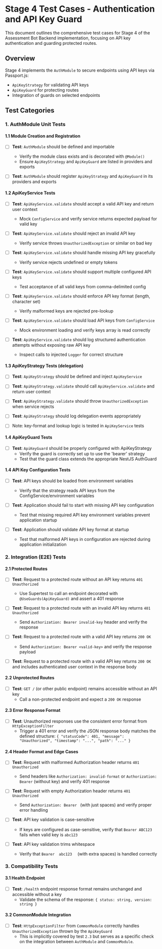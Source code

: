 # Stage 4 Test Cases - Authentication and API Key Guard

This document outlines the comprehensive test cases for Stage 4 of the Assessment Bot Backend implementation, focusing on API key authentication and guarding protected routes.

## Overview

Stage 4 implements the `AuthModule` to secure endpoints using API keys via Passport.js:

- `ApiKeyStrategy` for validating API keys
- `ApiKeyGuard` for protecting routes
- Integration of guards on selected endpoints

## Test Categories

### 1. AuthModule Unit Tests

#### 1.1 Module Creation and Registration

- [ ] **Test**: `AuthModule` should be defined and importable
  - Verify the module class exists and is decorated with `@Module()`
  - Ensure `ApiKeyStrategy` and `ApiKeyGuard` are listed in providers and exports

- [ ] **Test**: `AuthModule` should register `ApiKeyStrategy` and `ApiKeyGuard` in its providers and exports

#### 1.2 ApiKeyService Tests

- [ ] **Test**: `ApiKeyService.validate` should accept a valid API key and return user context
  - Mock `ConfigService` and verify service returns expected payload for valid key

- [ ] **Test**: `ApiKeyService.validate` should reject an invalid API key
  - Verify service throws `UnauthorizedException` or similar on bad key

- [ ] **Test**: `ApiKeyService.validate` should handle missing API key gracefully
  - Verify service rejects undefined or empty tokens

- [ ] **Test**: `ApiKeyService.validate` should support multiple configured API keys
  - Test acceptance of all valid keys from comma-delimited config

- [ ] **Test**: `ApiKeyService.validate` should enforce API key format (length, character set)
  - Verify malformed keys are rejected pre-lookup

- [ ] **Test**: `ApiKeyService.validate` should load API keys from `ConfigService`
  - Mock environment loading and verify keys array is read correctly

- [ ] **Test**: `ApiKeyService.validate` should log structured authentication attempts without exposing raw API key
  - Inspect calls to injected `Logger` for correct structure

#### 1.3 ApiKeyStrategy Tests (delegation)

- [ ] **Test**: `ApiKeyStrategy` should be defined and inject `ApiKeyService`

- [ ] **Test**: `ApiKeyStrategy.validate` should call `ApiKeyService.validate` and return user context

- [ ] **Test**: `ApiKeyStrategy.validate` should throw `UnauthorizedException` when service rejects

- [ ] **Test**: `ApiKeyStrategy` should log delegation events appropriately

- [ ] Note: key-format and lookup logic is tested in `ApiKeyService` tests

#### 1.4 ApiKeyGuard Tests

- [ ] **Test**: `ApiKeyGuard` should be properly configured with ApiKeyStrategy
  - Verify the guard is correctly set up to use the 'bearer' strategy
  - Test that the guard class extends the appropriate NestJS AuthGuard

#### 1.4 API Key Configuration Tests

- [ ] **Test**: API keys should be loaded from environment variables
  - Verify that the strategy reads API keys from the ConfigService/environment variables

- [ ] **Test**: Application should fail to start with missing API key configuration
  - Test that missing required API key environment variables prevent application startup

- [ ] **Test**: Application should validate API key format at startup
  - Test that malformed API keys in configuration are rejected during application initialization

### 2. Integration (E2E) Tests

#### 2.1 Protected Routes

- [ ] **Test**: Request to a protected route without an API key returns `401 Unauthorized`
  - Use Supertest to call an endpoint decorated with `@UseGuards(ApiKeyGuard)` and assert a 401 response

- [ ] **Test**: Request to a protected route with an invalid API key returns `401 Unauthorized`
  - Send `Authorization: Bearer invalid-key` header and verify the response

- [ ] **Test**: Request to a protected route with a valid API key returns `200 OK`
  - Send `Authorization: Bearer <valid-key>` and verify the response payload

- [ ] **Test**: Request to a protected route with a valid API key returns `200 OK` and includes authenticated user context in the response body

#### 2.2 Unprotected Routes

- [ ] **Test**: `GET /` (or other public endpoint) remains accessible without an API key
  - Call a non-protected endpoint and expect a `200 OK` response

#### 2.3 Error Response Format

- [ ] **Test**: Unauthorized responses use the consistent error format from `HttpExceptionFilter`
  - Trigger a 401 error and verify the JSON response body matches the defined structure: `{ "statusCode": 401, "message": "Unauthorized", "timestamp": "...", "path": "..." }`

#### 2.4 Header Format and Edge Cases

- [ ] **Test**: Request with malformed Authorization header returns `401 Unauthorized`
  - Send headers like `Authorization: invalid-format` or `Authorization: Bearer` (without key) and verify 401 response

- [ ] **Test**: Request with empty Authorization header returns `401 Unauthorized`
  - Send `Authorization: Bearer ` (with just spaces) and verify proper error handling

- [ ] **Test**: API key validation is case-sensitive
  - If keys are configured as case-sensitive, verify that `Bearer ABC123` fails when valid key is `abc123`

- [ ] **Test**: API key validation trims whitespace
  - Verify that `Bearer  abc123  ` (with extra spaces) is handled correctly

### 3. Compatibility Tests

#### 3.1 Health Endpoint

- [ ] **Test**: `/health` endpoint response format remains unchanged and accessible without a key
  - Validate the schema of the response: `{ status: string, version: string }`

#### 3.2 CommonModule Integration

- [ ] **Test**: `HttpExceptionFilter` from `CommonModule` correctly handles `UnauthorizedException` thrown by the `ApiKeyGuard`
  - This is implicitly covered by test `2.3` but serves as a specific check on the integration between `AuthModule` and `CommonModule`.
